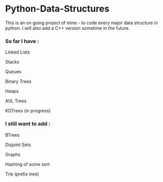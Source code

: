 # Python-Data-Structures
This is an on going project of mine - to code every major data structure in python. I will also add a C++ version sometime in the future.

### So far I have :

Linked Lists

Stacks

Queues

Binary Trees

Heaps

AVL Trees

KDTrees (in progress)

### I still want to add :

BTrees

Disjoint Sets

Graphs

Hashing of some sort

Trie (prefix tree)
